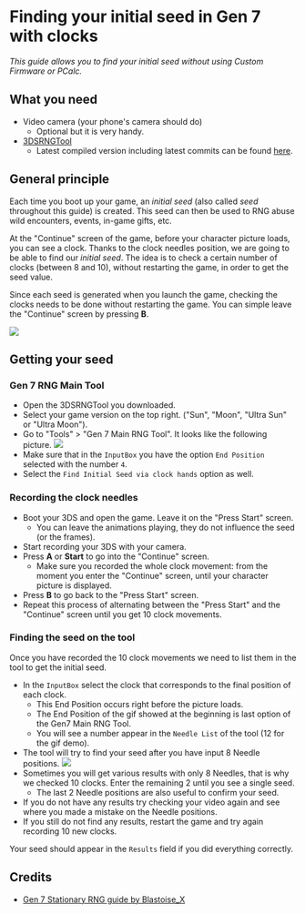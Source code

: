 # Finding your initial seed in Gen 7 with clocks
_This guide allows you to find your initial seed without using Custom Firmware
or PCalc._

## What you need
 - Video camera (your phone's camera should do)
   - Optional but it is very handy.
 - [3DSRNGTool](https://github.com/wwwwwwzx/3DSRNGTool/releases)
   - Latest compiled version including latest commits can be found [here](https://ci.appveyor.com/project/wwwwwwzx/3dsrngtool/build/artifacts).

## General principle

Each time you boot up your game, an _initial seed_ (also called _seed_ throughout this guide) is created. This seed can then be used to RNG abuse wild encounters, events, in-game gifts, etc.

At the "Continue" screen of the game, before your character picture loads, you can see a clock. Thanks to the clock needles position, we are going to be able to find our _initial seed_. The idea is to check a certain number of clocks (between 8 and 10), without restarting the game, in order to get the seed value.

Since each seed is generated when you launch the game, checking the clocks needs to be done without restarting the game. You can simple leave the "Continue" screen by pressing **B**.

![](https://i.imgur.com/2Nh45HB.gif)

## Getting your seed

### Gen 7 RNG Main Tool

* Open the 3DSRNGTool you downloaded.
* Select your game version on the top right. ("Sun", "Moon", "Ultra Sun" or "Ultra Moon").
* Go to "Tools" > "Gen 7 Main RNG Tool". It looks like the following picture.
![](https://i.imgur.com/YZiTi7s.png)
* Make sure that in the `InputBox` you have the option `End Position` selected with the number `4`.
* Select the `Find Initial Seed via clock hands` option as well.

### Recording the clock needles

* Boot your 3DS and open the game. Leave it on the "Press Start" screen.
  * You can leave the animations playing, they do not influence the seed (or the frames).
* Start recording your 3DS with your camera.
* Press **A** or **Start** to go into the "Continue" screen.
  * Make sure you recorded the whole clock movement: from the moment you enter the "Continue" screen, until your character picture is displayed.
* Press **B** to go back to the "Press Start" screen.
* Repeat this process of alternating between the "Press Start" and the "Continue" screen until you get 10 clock movements.

### Finding the seed on the tool

Once you have recorded the 10 clock movements we need to list them in the tool to get the initial seed.

* In the `InputBox` select the clock that corresponds to the final position of each clock.
  * This End Position occurs right before the picture loads.
  * The End Position of the gif showed at the beginning is last option of the Gen7 Main RNG Tool.
  * You will see a number appear in the `Needle List` of the tool (12 for the gif demo).
* The tool will try to find your seed after you have input 8 Needle positions.
![](https://i.imgur.com/X4Tekx5.png)
* Sometimes you will get various results with only 8 Needles, that is why we checked 10 clocks. Enter the remaining 2 until you see a single seed.
  * The last 2 Needle positions are also useful to confirm your seed.
* If you do not have any results try checking your video again and see where you made a mistake on the Needle positions.
* If you still do not find any results, restart the game and try again recording 10 new clocks.

Your seed should appear in the `Results` field if you did everything correctly.

## Credits

* [Gen 7 Stationary RNG guide by Blastoise\_X](http://blastoise-x.hatenablog.com/entry/SM-RNG-Guide-forEnglish)


